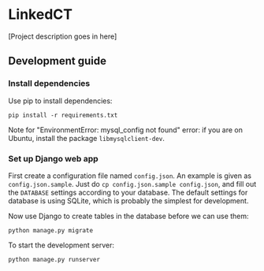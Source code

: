 # LinkedCT

[Project description goes in here]

## Development guide

### Install dependencies

Use pip to install dependencies:

```
pip install -r requirements.txt
```

Note for "EnvironmentError: mysql\_config not found" error: 
if you are on Ubuntu,
install the package `libmysqlclient-dev`.

### Set up Django web app

First create a configuration file named `config.json`. 
An example is given as `config.json.sample`.
Just do `cp config.json.sample config.json`, and fill out the `DATABASE`
settings according to your database. The default settings for database
is using SQLite, which is probably the simplest for development.

Now use Django to create tables in the database before we can use them:

```
python manage.py migrate
```

To start the development server:

```
python manage.py runserver
```
